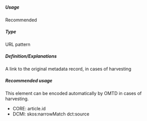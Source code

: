##### Usage
Recommended
##### Type
URL pattern
##### Definition/Explanations
A link to the original metadata record, in cases of harvesting
##### Recommended usage
This element can be encoded automatically by OMTD in cases of harvesting.
* CORE: article.id
* DCMI: skos:narrowMatch dct:source

